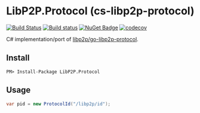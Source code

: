 # LibP2P.Protocol (cs-libp2p-protocol)

[![Build Status](https://travis-ci.org/tabrath/cs-libp2p-protocol.svg?branch=master)](https://travis-ci.org/tabrath/cs-libp2p-protocol)
[![Build status](https://ci.appveyor.com/api/projects/status/4t0pcdkvgnjnqk9c?svg=true)](https://ci.appveyor.com/project/tabrath/cs-libp2p-protocol)
[![NuGet Badge](https://buildstats.info/nuget/LibP2P.Protocol)](https://www.nuget.org/packages/LibP2P.Protocol/)
[![codecov](https://codecov.io/gh/tabrath/cs-libp2p-protocol/branch/master/graph/badge.svg)](https://codecov.io/gh/tabrath/cs-libp2p-protocol)

C# implementation/port of [libp2p/go-libp2p-protocol](https://github.com/libp2p/go-libp2p-protocol).

## Install

    PM> Install-Package LibP2P.Protocol

## Usage

``` cs
var pid = new ProtocolId("/libp2p/id");
```


